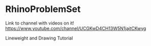# RhinoProblemSet

Link to channel with videos on it!
https://www.youtube.com/channel/UCGKwD4CH13W5N1jajtCKwyg

Lineweight and Drawing Tutorial

